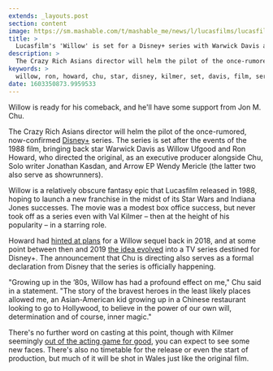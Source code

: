 ```yaml
--- 
extends: _layouts.post 
section: content 
image: https://sm.mashable.com/t/mashable_me/news/l/lucasfilms/lucasfilms-willow-is-set-for-a-disney-series-with-warwick-da_gugp.1200.png 
title: > 
  Lucasfilm's 'Willow' is set for a Disney+ series with Warwick Davis and Ron Howard 
description: > 
  The Crazy Rich Asians director will helm the pilot of the once-rumored, now-confirmed Disney+ series.Howard had hinted at plans for a Willow sequel back in 2018, and at some point between then and 2019 the idea evolved into a TV series destined for Disney+.The announcement that Chu is directing also serves as a formal declaration from Disney that the series is officially happening."Growing up in the ’80s, Willow has had a profound effect on me," Chu said in a statement.There's also no timetable for the release or even the start of production, but much of it will be shot in Wales just like the original film. 
keywords: > 
  willow, ron, howard, chu, star, disney, kilmer, set, davis, film, series, lucasfilms, point, original, 1988, warwick 
date: 1603350873.9959533 
--- 
```

<div><p>Willow is ready for his comeback, and he'll have some support from Jon M. Chu.</p>
<p>The Crazy Rich Asians director will helm the pilot of the once-rumored, now-confirmed <a href="https://zdcs.link/ERG7o" target="_blank">Disney+</a> series. The series is set after the events of the 1988 film, bringing back star Warwick Davis as Willow Ufgood and Ron Howard, who directed the original, as an executive producer alongside Chu, Solo writer Jonathan Kasdan, and Arrow EP Wendy Mericle (the latter two also serve as showrunners).</p>
<p>Willow is a relatively obscure fantasy epic that Lucasfilm released in 1988, hoping to launch a new franchise in the midst of its Star Wars and Indiana Jones successes. The movie was a modest box office success, but never took off as a series even with Val Kilmer &#8211; then at the height of his popularity &#8211; in a starring role.</p>
<p>Howard had <a href="https://comicbook.com/starwars/news/willow-sequel-ron-howard-lucasfilm/" target="_blank">hinted at plans</a> for a Willow sequel back in 2018, and at some point between then and 2019 <a href="https://variety.com/2019/tv/news/ron-howard-willow-disney-series-1203202706/" target="_blank">the idea evolved</a> into a TV series destined for Disney+. The announcement that Chu is directing also serves as a formal declaration from Disney that the series is officially happening.</p>
<p>"Growing up in the &#8217;80s, Willow has had a profound effect on me," Chu said in a statement. "The story of the bravest heroes in the least likely places allowed me, an Asian-American kid growing up in a Chinese restaurant looking to go to Hollywood, to believe in the power of our own will, determination and of course, inner magic."</p>
<p>There's no further word on casting at this point, though with Kilmer seemingly <a href="https://www.nytimes.com/2020/05/06/magazine/val-kilmer.html" target="_blank">out of the acting game for good</a>, you can expect to see some new faces. There's also no timetable for the release or even the start of production, but much of it will be shot in Wales just like the original film.</p>
  
  </div>